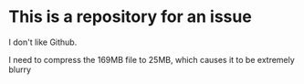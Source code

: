 # This is a repository for an issue
I don't like Github.


I need to compress the 169MB file to 25MB, which causes it to be extremely blurry
